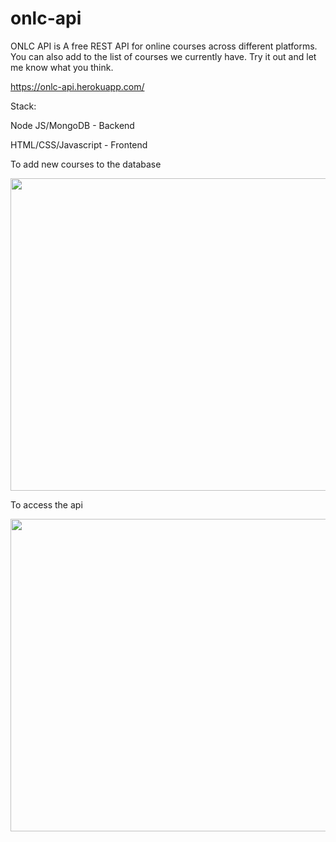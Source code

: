 # onlc-api

ONLC API is A free REST API for online courses across different platforms. You can also add to the list of courses we currently have. Try it out and let me know what you think.

https://onlc-api.herokuapp.com/

Stack:

Node JS/MongoDB - Backend

HTML/CSS/Javascript - Frontend

To add new courses to the database

<img src="screen-captureapi.gif" width="900" height="500"/>

To access the api

<img src="apicapture.gif" width="900" height="500"/>



